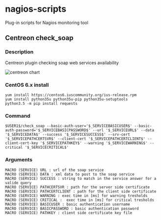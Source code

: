# nagios-scripts
Plug-in scripts for Nagios monitoring tool


## Centreon check_soap

### Description
Centreon plugin checking soap web services availability

![centreon chart](https://lh3.googleusercontent.com/KRdfVHvfcpIDffRhR_2e98wExzpeGLoPRJSiQ9-YwLloQgWbEKAi2ONIyuALy26ElVBva8YG6Nih2qM638MSBOlTdf7wZ_iWb74TcPr2NMR8TsutotfY7FJmYFFZq5QOPbQYd34jjInnGF5LagKiIZlZ8d9ayNiwLdpWU18tZr2oxIKd6977DWZ8je0RleF0M7VqJBftub-dVoCL0fjVnXvMkfuWXY39KRZtCJxflp-4uGKW5BjI5cKUOj-NNtGGgOH7wHUr3745n0cz9S301KrH9U9q6oZgdEtblgZYACyQOaq-PPAiVncSPVnTpPN9LIUzWAX9_8u94V0EPr21YVoOdaG25cqZAwNBAy-_JmHloCXt6NMM5oIu3On-bylXmsIC5_rhvXed5E64fi_NSHS91szZLisBmSs9VRUFAmo9t2m2Lk_iw4yqls1j-1L2dqwYGHSm52vdxjPhr1DIayK2SzPLBhzCqibH9_-2mTumW9ByR5chg0HH6f9ZCqaDItwETH07yybxARfSHAdfx2EuckrI9_j7Iy28Pb0mjXczNS298Og1BoICwy3xrKifub9N276dTYAee9f8tEidKB_2m-oNTN8=w647-h241-no)

### CentOS 6.x install
```
yum install https://centos6.iuscommunity.org/ius-release.rpm
yum install python35u python35u-pip python35u-setuptools
python3.5 -m pip install requests
```

### Command
```
$USER1$/check_soap --basic-auth-user='$_SERVICEBASICUSER$' --basic-auth-password='$_SERVICEBASICPASSWORD$' --url '$_SERVICEURL$' --data '$_SERVICEDATA$' --success '$_SERVICESUCCESS$' --srv-cert '$_SERVICEPATHCERTSVR$' --client-cert '$_SERVICEPATHCERTCLIENT$' --client-cert-key '$_SERVICEPATHKEY$' --warning '$_SERVICEWARNING$' --critical '$_SERVICECRITICAL$'
```

### Arguments
```
MACRO (SERVICE) URL : url of the soap service
MACRO (SERVICE) DATA : xml data to post to the soap service
MACRO (SERVICE) SUCCESS : string to match in the service answer for a valide query
MACRO (SERVICE) PATHCERTSVR : path for the server side certificate
MACRO (SERVICE) PATHCERTCLIENT : path for the client side certificate
MACRO (SERVICE) WARNING : exec time in [ms] for warning tresholds
MACRO (SERVICE) CRITICAL :  exec time in [ms] for critical tresholds
MACRO (SERVICE) BASICUSER : basic authentication username
MACRO (SERVICE) BASICPASSWORD : basic authentication password
MACRO (SERVICE) PATHKEY : client side certificate key file
```
